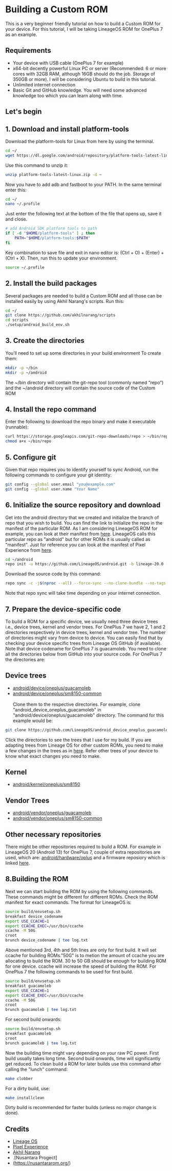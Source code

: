 
# Building a Custom ROM

This is a very beginner friendly tutorial on how to build a Custom ROM for your device. For this tutorial, I will be taking LineageOS ROM for OnePlus 7 as an example.
## Requirements

- Your device with USB cable (OnePlus 7 for example)
- x64-bit decently powerful Linux PC or server (Recommended: 6 or more cores with 32GB RAM, although 16GB should do the job. Storage of 350GB or more). I will be considering Ubuntu to build in this tutorial.
- Unlimited internet connection
- Basic Git and GitHub knowledge. You will need some advanced knowledge too which you can learn along with time.

## Let's begin
## 1. Download and install platform-tools

Download the platform-tools for Linux from here by using the terminal.
```bash
cd ~/
wget https://dl.google.com/android/repository/platform-tools-latest-linux.zip
```
Use this command to unzip it:
```bash
unzip platform-tools-latest-linux.zip -d ~
```
Now you have to add adb and fastboot to your PATH. In the same terminal enter this:
```bash
cd ~/
nano ~/.profile
```
Just enter the following text at the bottom of the file that opens up, save it and close.
```bash
# add Android SDK platform tools to path
if [ -d "$HOME/platform-tools" ] ; then
    PATH="$HOME/platform-tools:$PATH"
fi
```
Key combination to save file and exit in nano editor is: (Ctrl + O) + (Enter) + (Ctrl + X). 
Then, run this to update your environment.
```bash
source ~/.profile
```
## 2. Install the build packages
Several packages are needed to build a Custom ROM and all those can be installed easily by using Akhil Narang's scripts. Run this:
```bash
cd ~/
git clone https://github.com/akhilnarang/scripts
cd scripts
./setup/android_build_env.sh
```
## 3. Create the directories
You’ll need to set up some directories in your build environment
To create them:
```bash
mkdir -p ~/bin
mkdir -p ~/android
```
The ~/bin directory will contain the git-repo tool (commonly named “repo”) and the ~/android directory will contain the source code of the Custom ROM


## 4. Install the repo command
Enter the following to download the repo binary and make it executable (runnable):
```bash
curl https://storage.googleapis.com/git-repo-downloads/repo > ~/bin/repo
chmod a+x ~/bin/repo
```
## 5. Configure git
Given that repo requires you to identify yourself to sync Android, run the following commands to configure your git identity:
```bash
git config --global user.email "you@example.com"
git config --global user.name "Your Name"
```
## 6. Initialize the source repository and download
Get into the android directory that we created and initialize the branch of repo that you wish to build. You can find the link to initialize the repo in the manifest of the particular ROM. As I am considering LineageOS ROM for example, you can look at their manifest from [here](https://github.com/LineageOS/android/tree/lineage-20.0). LineageOS calls this particular repo as "android" but for other ROMs it is usually called as "manifest". Just for reference you can look at the manifest of Pixel Experience from [here](https://github.com/PixelExperience/manifest).
```bash
cd ~/android
repo init -u https://github.com/LineageOS/android.git -b lineage-20.0 --git-lfs
```
Download the source code by this command:
```bash
repo sync -c -j$(nproc --all) --force-sync --no-clone-bundle --no-tags
```
Note that repo sync will take time depending on your internet connection.

## 7. Prepare the device-specific code
To build a ROM for a specific device, we usually need three device trees i.e., device trees, kernel and vendor trees. 
For OnePlus 7 we have 2, 1 and 2 directories respectively in device trees, kernel and vendor tree. The number of directories might vary from device to device. You can easily find that by checking your device specific trees from Lineage OS GitHub (if available). Note that device codename for OnePlus 7 is guacamoleb.  You need to clone all the directories below from GitHub into your source code. For OnePlus 7 the directories are:
## Device trees
- [android/device/oneplus/guacamoleb](https://github.com/LineageOS/android_device_oneplus_guacamoleb/tree/lineage-20)
- [android/device/oneplus/sm8150-common](https://github.com/LineageOS/android_device_oneplus_sm8150-common/tree/lineage-20) <br /> <br />
Clone them to the respective directories. For example, clone "android_device_oneplus_guacamoleb" in "android/device/oneplus/guacamoleb" directory. The command for this example would be:
```bash
git clone https://github.com/LineageOS/android_device_oneplus_guacamoleb -b lineage-20 ~/android/device/oneplus/guacamoleb
```
Click the directories to see the trees that I use for my build. If you are adapting trees from Lineage OS for other custom ROMs, you need to make a few changes in the trees as in [here](https://github.com/PixelExperience-Devices/device_oneplus_guacamoleb/commit/6f7e866cda105ce8084119bdb1a3e03cd2f8ad6c). Refer other trees of your device to know what exact changes you need to make.
## Kernel
- [android/kernel/oneplus/sm8150](https://github.com/LineageOS/android_kernel_oneplus_sm8150/tree/lineage-20)
## Vendor Trees
- [android/vendor/oneplus/guacamoleb](https://github.com/TheMuppets/proprietary_vendor_oneplus_guacamoleb)
- [android/vendor/oneplus/sm8150-common](https://github.com/TheMuppets/proprietary_vendor_oneplus_sm8150-common)
## Other necessary repositories
There might be other repositories required to build a ROM. For example in LineageOS 20 (Android 13) for OnePlus 7, couple of extra repositories are used, which are: [android/hardware/oplus](https://github.com/LineageOS/android_hardware_oplus/tree/lineage-20) and a firmware reposiory which is linked [here](https://gitlab.com/the-muppets/proprietary_vendor_firmware/-/tree/lineage-20). 
## 8.Building the ROM
Next we can start building the ROM by using the following commands. These commands might be different for different ROMs. Check the ROM manifest for exact commands.
The format for LineageOS is:
```bash
source build/envsetup.sh
breakfast device_codename
export USE_CCACHE=1
export CCACHE_EXEC=/usr/bin/ccache
ccache -M 50G
croot
brunch device_codename | tee log.txt
```
Above mentioned 3rd, 4th and 5th lines are only for first build. It will set ccache for building ROMs."50G" is to metion the amount of ccache you are allocating to build the ROM. 30 to 50 GB should be enough for building ROM for one device. ccache will increase the speed of building the ROM.
For OnePlus 7 the following commands to be used for first build.
```bash
source build/envsetup.sh
breakfast guacamoleb
export USE_CCACHE=1
export CCACHE_EXEC=/usr/bin/ccache
ccache -M 50G
croot
brunch guacamoleb | tee log.txt
```
For second build onwards:
```bash
source build/envsetup.sh
breakfast guacamoleb
croot
brunch guacamoleb | tee log.txt
```
Now the building time might vary depending on your raw PC power. First build usually takes long time. Second buid onwards, time will significantly get reduced. To clean build a ROM for later builds use this command after calling the "lunch" command:
```bash
make clobber
```
For a dirty build, use:
```bash
make installclean
```
Dirty build is recommended for faster builds (unless no major change is done).

## Credits
- [Lineage OS](https://lineageosroms.com/guacamoleb/)
- [Pixel Experience](https://wiki.pixelexperience.org/devices/guacamoleb/build/)
- [Akhil Narang](https://github.com/akhilnarang)
- .[Nusantara Progect]
- (https://nusantararom.org/)
